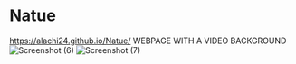 # Natue
https://alachi24.github.io/Natue/
WEBPAGE WITH A VIDEO BACKGROUND
![Screenshot (6)](https://user-images.githubusercontent.com/97548378/178255738-96e329c4-d7c8-48cf-b1b9-f0349179a35e.png)
![Screenshot (7)](https://user-images.githubusercontent.com/97548378/178255794-9d065f73-9594-4424-beb8-60b4878edcc8.png)

